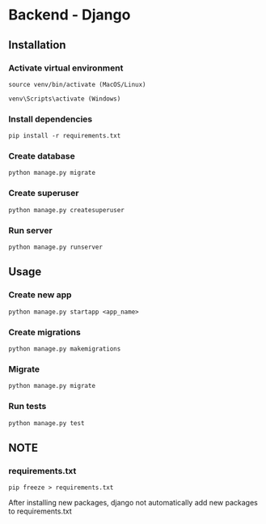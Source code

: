 # Backend - Django

## Installation
### Activate virtual environment
    source venv/bin/activate (MacOS/Linux)

    venv\Scripts\activate (Windows)

### Install dependencies
    pip install -r requirements.txt

### Create database
    python manage.py migrate

### Create superuser
    python manage.py createsuperuser

### Run server
    python manage.py runserver

## Usage
### Create new app
    python manage.py startapp <app_name>

### Create migrations
    python manage.py makemigrations

### Migrate
    python manage.py migrate

### Run tests
    python manage.py test

## NOTE
### requirements.txt
    pip freeze > requirements.txt 
After installing new packages, django not automatically add new packages to requirements.txt


    